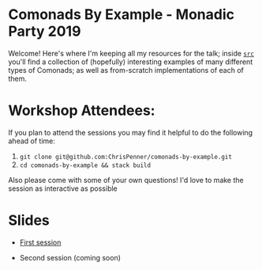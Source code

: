 # Comonads By Example - Monadic Party 2019

Welcome! Here's where I'm keeping all my resources for the talk; inside [`src`](./src) you'll find a collection of
(hopefully) interesting examples of many different types of Comonads; as well as from-scratch implementations of
each of them.

# Workshop Attendees:

If you plan to attend the sessions you may find it helpful to do the following ahead of time:

1. `git clone git@github.com:ChrisPenner/comonads-by-example.git`
2. `cd comonads-by-example && stack build`

Also please come with some of your own questions! I'd love to make the session as interactive as possible

# Slides

* [First session](./docs/rendered)

* Second session (coming soon)
